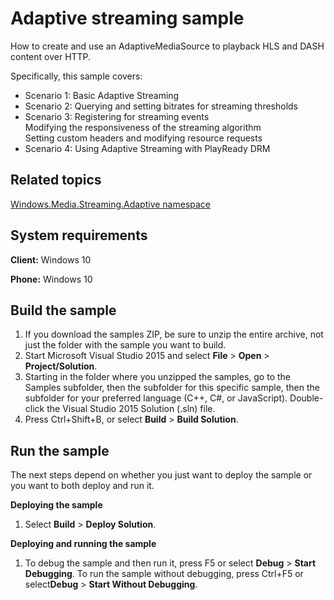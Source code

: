 <!---
  category: AudioVideoAndCamera
  samplefwlink: http://go.microsoft.com/fwlink/p/?LinkId=620479&clcid=0x409
--->

# Adaptive streaming sample

How to create and use an AdaptiveMediaSource to playback HLS and DASH content over HTTP.

Specifically, this sample covers:

-   Scenario 1: Basic Adaptive Streaming
-   Scenario 2: Querying and setting bitrates for streaming thresholds
-   Scenario 3: Registering for streaming events  
                Modifying the responsiveness of the streaming algorithm  
                Setting custom headers and modifying resource requests
-   Scenario 4: Using Adaptive Streaming with PlayReady DRM

Related topics
--------------


[Windows.Media.Streaming.Adaptive namespace](https://msdn.microsoft.com/en-us/library/windows/apps/windows.media.streaming.adaptive.aspx)

System requirements
-----------------------------

**Client:** Windows 10  

**Phone:** Windows 10

Build the sample
----------------

1. If you download the samples ZIP, be sure to unzip the entire archive, not just the folder with the sample you want to build. 
2. Start Microsoft Visual Studio 2015 and select **File** \> **Open** \> **Project/Solution**.
3. Starting in the folder where you unzipped the samples, go to the Samples subfolder, then the subfolder for this specific sample, then the subfolder for your preferred language (C++, C#, or JavaScript). Double-click the Visual Studio 2015 Solution (.sln) file.
4. Press Ctrl+Shift+B, or select **Build** \> **Build Solution**.

Run the sample
--------------

The next steps depend on whether you just want to deploy the sample or you want to both deploy and run it.

**Deploying the sample**
1.  Select **Build** \> **Deploy Solution**.

**Deploying and running the sample**
1.  To debug the sample and then run it, press F5 or select **Debug** \> **Start Debugging**. To run the sample without debugging, press Ctrl+F5 or select**Debug** \> **Start Without Debugging**.



